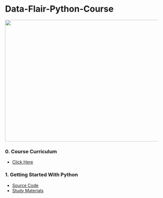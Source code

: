 # Data-Flair-Python-Course

<img src="https://d2h0cx97tjks2p.cloudfront.net/wp-content/uploads/2020/07/python-training-course.jpg" alt="" height="400" width="900">

### 0. Course Curriculum

- [Click Here](https://github.com/kishanrajput23/Data-Flair-Python-Course/blob/main/0.Course_Curriculum/Certified-Python-Course-Curriculum-03.pdf)

### 1. Getting Started With Python

- [Source Code](https://github.com/kishanrajput23/Data-Flair-Python-Course/tree/main/1.Getting_Started_With_Python)
- [Study Materials](https://github.com/kishanrajput23/Data-Flair-Python-Course/blob/main/1.Getting_Started_With_Python/README.md)
